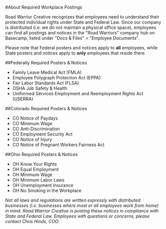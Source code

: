 #About Required Workplace Postings

Road Warrior Creative recognizes that employees need to understand their protected individual rights under State and Federal Law. Since our company is distributed (i.e. we do not maintain a physical office space), employees can find all postings and notices in the "Road Warriors" company hub on Basecamp, listed under "Docs & Files" > "Employee Documents".

Please note that Federal posters and notices apply to **all** employees, while State posters and notices apply to **only** employees that reside there.

##Federally Required Posters & Notices

* Family Leave Medical Act (FMLA)
* Employee Polygraph Protection Act (EPPA)
* Fair Labor Standards Act (FLSA)
* OSHA Job Safety & Health
* Uniformed Services Employment and Reemployment Rights Act (USERRA)

##Colorado Required Posters & Notices

* CO Notice of Paydays
* CO Minimum Wage
* CO Anti-Discrimination
* CO Employment Security Act
* CO Notice of Injury
* CO Notice of Pregnant Workers Fairness Act

##Ohio Required Posters & Notices

* OH Know Your Rights
* OH Equal Employment
* OH Minimum Wage
* OH Minimum Labor Laws
* OH Unemployment Insurance
* OH No Smoking in the Workplace

_Not all laws and regulations are written expressly with distributed businesses (i.e. businesses where most or all employees work from home) in mind. Road Warrior Creative is posting these notices in compliance with State and Federal Law. Employees with questions or concerns, please contact Chris Hinds, COO._